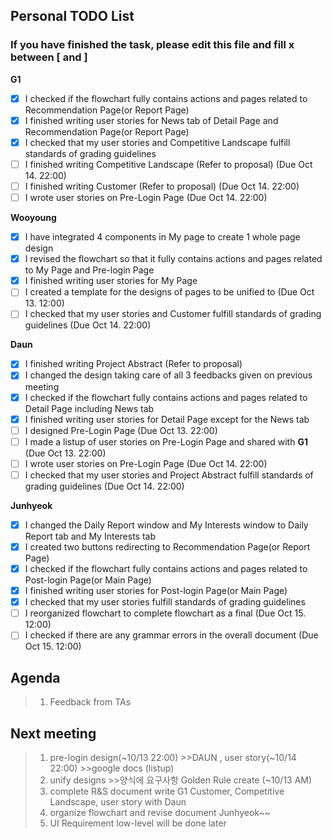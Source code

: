 ## Personal TODO List
### If you have finished the task, please edit this file and fill x between \[ and \]
**G1**  
- [x] I checked if the flowchart fully contains actions and pages related to Recommendation Page(or Report Page)  
- [x] I finished writing user stories for News tab of Detail Page and Recommendation Page(or Report Page)  
- [x] I checked that my user stories and Competitive Landscape fulfill standards of grading guidelines
- [ ] I finished writing Competitive Landscape (Refer to proposal)  (Due Oct 14. 22:00)
- [ ] I finished writing Customer (Refer to proposal)  (Due Oct 14. 22:00)
- [ ] I wrote user stories on Pre-Login Page (Due Oct 14. 22:00) 
  
**Wooyoung**  
- [x] I have integrated 4 components in My page to create 1 whole page design
- [x] I revised the flowchart so that it fully contains actions and pages related to My Page and Pre-login Page  
- [x] I finished writing user stories for My Page
- [ ] I created a template for the designs of pages to be unified to (Due Oct 13. 12:00)
- [ ] I checked that my user stories and Customer fulfill standards of grading guidelines (Due Oct 14. 22:00)  
  
**Daun**  
- [x] I finished writing Project Abstract (Refer to proposal)  
- [x] I changed the design taking care of all 3 feedbacks given on previous meeting
- [x] I checked if the flowchart fully contains actions and pages related to Detail Page including News tab
- [x] I finished writing user stories for Detail Page except for the News tab  
- [ ] I designed Pre-Login Page (Due Oct 13. 22:00)  
- [ ] I made a listup of user stories on Pre-Login Page and shared with **G1** (Due Oct 13. 22:00)  
- [ ] I wrote user stories on Pre-Login Page (Due Oct 14. 22:00)   
- [ ] I checked that my user stories and Project Abstract fulfill standards of grading guidelines (Due Oct 14. 22:00)  
  
**Junhyeok**  
- [x] I changed the Daily Report window and My Interests window to Daily Report tab and My Interests tab
- [x] I created two buttons redirecting to Recommendation Page(or Report Page)
- [x] I checked if the flowchart fully contains actions and pages related to Post-login Page(or Main Page)   
- [x] I finished writing user stories for Post-login Page(or Main Page)  
- [x] I checked that my user stories fulfill standards of grading guidelines  
- [ ] I reorganized flowchart to complete flowchart as a final (Due Oct 15. 12:00)
- [ ] I checked if there are any grammar errors in the overall document (Due Oct 15. 12:00)

## Agenda
> 1. Feedback from TAs

## Next meeting
> 1. pre-login design(~10/13 22:00) >>DAUN , user story(~10/14 22:00) >>google docs (listup)
> 2. unify designs >>양식에 요구사항 Golden Rule create (~10/13 AM)
> 3. complete R&S document write G1 Customer, Competitive Landscape, user story with Daun
> 4. organize flowchart and revise document Junhyeok~~
> 5. UI Requirement low-level will be done later
